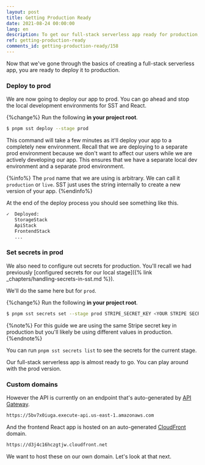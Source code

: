 ```yaml
---
layout: post
title: Getting Production Ready
date: 2021-08-24 00:00:00
lang: en
description: To get our full-stack serverless app ready for production, we want to use a custom domain and to automate our deployments.
ref: getting-production-ready
comments_id: getting-production-ready/158
---
```


Now that we've gone through the basics of creating a full-stack serverless app, you are ready to deploy it to production.

### Deploy to prod

We are now going to deploy our app to prod. You can go ahead and stop the local development environments for SST and React.

{%change%} Run the following **in your project root**.

```bash
$ pnpm sst deploy --stage prod
```

This command will take a few minutes as it'll deploy your app to a completely new environment. Recall that we are deploying to a separate prod environment because we don't want to affect our users while we are actively developing our app. This ensures that we have a separate local dev environment and a separate prod environment.

{%info%}
The `prod` name that we are using is arbitrary. We can call it `production` or `live`. SST just uses the string internally to create a new version of your app.
{%endinfo%}

At the end of the deploy process you should see something like this.

```bash
✓  Deployed:
   StorageStack
   ApiStack
   FrontendStack
   ...
```

### Set secrets in prod

We also need to configure out secrets for production. You'll recall we had previously [configured secrets for our local stage]({% link _chapters/handling-secrets-in-sst.md %}).

We'll do the same here but for `prod`.

{%change%} Run the following **in your project root**.

```bash
$ pnpm sst secrets set --stage prod STRIPE_SECRET_KEY <YOUR STRIPE SECRET TEST KEY>
```

{%note%}
For this guide we are using the same Stripe secret key in production but you'll likely be using different values in production.
{%endnote%}

You can run `pnpm sst secrets list` to see the secrets for the current stage.

Our full-stack serverless app is almost ready to go. You can play around with the prod version.

### Custom domains

However the API is currently on an endpoint that's auto-generated by [API Gateway](https://aws.amazon.com/api-gateway/).

``` txt
https://5bv7x0iuga.execute-api.us-east-1.amazonaws.com
```

And the frontend React app is hosted on an auto-generated [CloudFront](https://aws.amazon.com/cloudfront/) domain.

``` txt
https://d3j4c16hczgtjw.cloudfront.net
```

We want to host these on our own domain. Let's look at that next.
